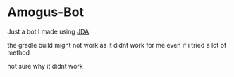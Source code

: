 # Amogus-Bot
Just a bot I made using [JDA](https://github.com/DV8FromTheWorld/JDA)

the gradle build might not work as it didnt work for me even if i tried a lot of method

not sure why it didnt work
